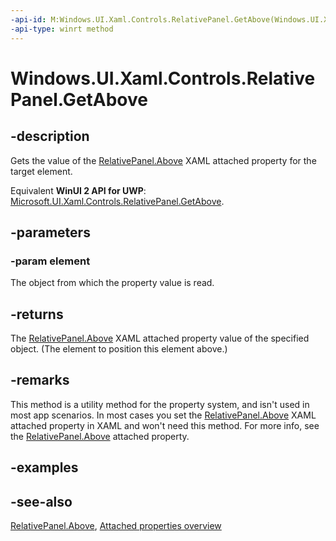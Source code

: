 ```yaml
---
-api-id: M:Windows.UI.Xaml.Controls.RelativePanel.GetAbove(Windows.UI.Xaml.UIElement)
-api-type: winrt method
---
```


<!-- Method syntax
public object GetAbove(Windows.UI.Xaml.UIElement element)
-->

# Windows.UI.Xaml.Controls.RelativePanel.GetAbove

## -description
Gets the value of the [RelativePanel.Above](relativepanel_above.md) XAML attached property for the target element.

Equivalent **WinUI 2 API for UWP**: [Microsoft.UI.Xaml.Controls.RelativePanel.GetAbove](/windows/winui/api/microsoft.ui.xaml.controls.relativepanel.getabove).

## -parameters
### -param element
The object from which the property value is read.

## -returns
The [RelativePanel.Above](relativepanel_above.md) XAML attached property value of the specified object. (The element to position this element above.)

## -remarks
This method is a utility method for the property system, and isn't used in most app scenarios. In most cases you set the [RelativePanel.Above](relativepanel_above.md) XAML attached property in XAML and won't need this method. For more info, see the [RelativePanel.Above](relativepanel_above.md) attached property.

## -examples

## -see-also

[RelativePanel.Above](relativepanel_above.md), [Attached properties overview](/windows/uwp/xaml-platform/attached-properties-overview)
